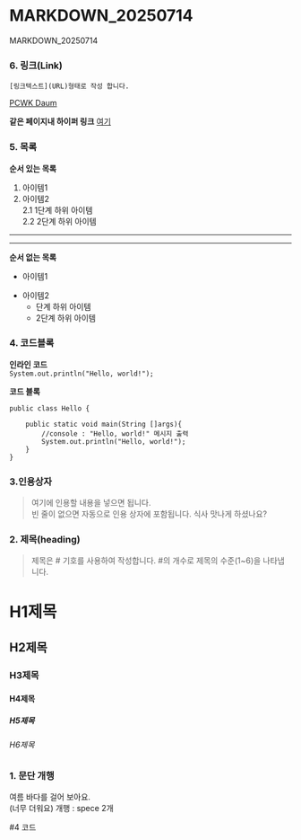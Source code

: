 # MARKDOWN_20250714
MARKDOWN_20250714
### 6. 링크(Link)
`[링크텍스트](URL)형태로 작성 합니다.`  

[PCWK Daum](https://cafe.daum.net/pcwk)

**같은 페이지내 하이퍼 링크**
[여기](#4-코드)

### 5. 목록
**순서 있는 목록**
1. 아이템1
2. 아이템2  
   2.1 1단계 하위 아이템  
   2.2 2단계 하위 아이템  
---
***
**순서 없는 목록**
- 아이템1
+ 아이템2
  - 단계 하위 아이템
  - 2단계 하위 아이템
    
### 4. 코드블록
**인라인 코드**  
`System.out.println("Hello, world!");`

**코드 블록**
```
public class Hello {

	public static void main(String []args){
		//console : "Hello, world!" 메시지 출력
		System.out.println("Hello, world!");
	}
}
```


### 3.인용상자
>여기에 인용할 내용을 넣으면 됩니다.  
>빈 줄이 없으면 자동으로 인용 상자에 포함됩니다.
식사 맛나게 하셨나요?

### 2. 제목(heading)
>제목은 # 기호를 사용하여 작성합니다. #의 개수로 제목의 수준(1~6)을 나타냅니다.
# H1제목
## H2제목
### H3제목
#### H4제목
##### H5제목
###### H6제목

### 1. 문단 개행
여름 바다를 걸어 보아요.  
(너무 더워요)
개행 : spece 2개

#4 코드
